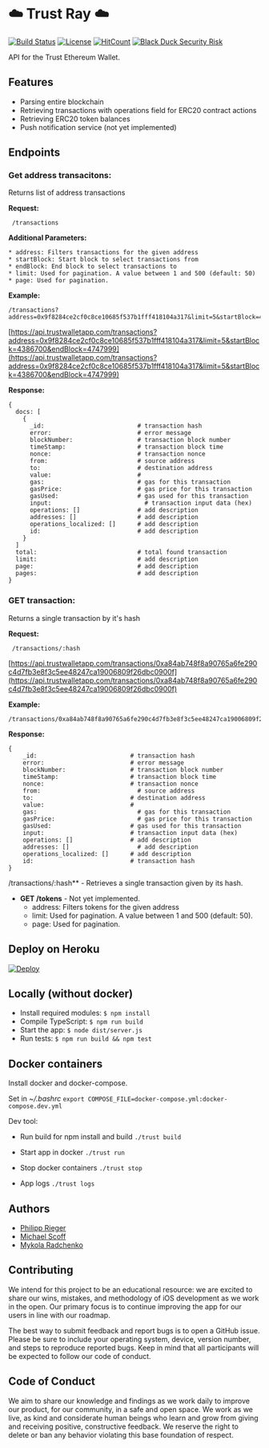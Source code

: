 # :cloud: Trust Ray :cloud:

[![Build Status](https://travis-ci.org/TrustWallet/trust-ray.svg?branch=master)](https://travis-ci.org/TrustWallet/trust-ray)
[![License](https://img.shields.io/badge/license-GPL3-green.svg?style=flat)](https://github.com/fastlane/fastlane/blob/master/LICENSE)
[![HitCount](http://hits.dwyl.io/rip32700/TrustWallet/trust-wallet-backend.svg)](http://hits.dwyl.io/rip32700/TrustWallet/trust-wallet-backend)
[![Black Duck Security Risk](https://copilot.blackducksoftware.com/github/repos/TrustWallet/trust-ray/branches/token_endpoint/badge-risk.svg)](https://copilot.blackducksoftware.com/github/repos/TrustWallet/trust-ray/branches/token_endpoint)


API for the Trust Ethereum Wallet.

## Features

* Parsing entire blockchain
* Retrieving transactions with operations field for ERC20 contract actions
* Retrieving ERC20 token balances
* Push notification service (not yet implemented)

## Endpoints

### Get address transacitons:
Returns list of address transactions

**Request:**

     /transactions

**Additional Parameters:**

    * address: Filters transactions for the given address
    * startBlock: Start block to select transactions from
    * endBlock: End block to select transactions to
    * limit: Used for pagination. A value between 1 and 500 (default: 50)    
    * page: Used for pagination.
    
**Example:**

    /transactions?address=0x9f8284ce2cf0c8ce10685f537b1fff418104a317&limit=5&startBlock=4386700&endBlock=4747999&page=2

  [https://api.trustwalletapp.com/transactions?address=0x9f8284ce2cf0c8ce10685f537b1fff418104a317&limit=5&startBlock=4386700&endBlock=4747999](https://api.trustwalletapp.com/transactions?address=0x9f8284ce2cf0c8ce10685f537b1fff418104a317&limit=5&startBlock=4386700&endBlock=4747999)

**Response:**

    {
      docs: [
        {
          _id:                          # transaction hash
          error:                        # error message
          blockNumber:                  # transaction block number
          timeStamp:                    # transaction block time
          nonce:                        # transaction nonce
          from:	                        # source address
          to:                           # destination address
          value:                        # 
          gas:	                        # gas for this transaction
          gasPrice:	                    # gas price for this transaction
          gasUsed:                      # gas used for this transaction
          input:	                      # transaction input data (hex)
          operations: []                # add description
          addresses: []	                # add description
          operations_localized: []      # add description
          id:                           # add description
        }
      ]
      total:                            # total found transaction
      limit:                            # add description
      page:                             # add description
      pages:                            # add description
    }

### GET transaction:
Returns a single transaction by it's hash

**Request:**

     /transactions/:hash

[https://api.trustwalletapp.com/transactions/0xa84ab748f8a90765a6fe290c4d7fb3e8f3c5ee48247ca19006809f26dbc0900f](https://api.trustwalletapp.com/transactions/0xa84ab748f8a90765a6fe290c4d7fb3e8f3c5ee48247ca19006809f26dbc0900f)

**Example:**

    /transactions/0xa84ab748f8a90765a6fe290c4d7fb3e8f3c5ee48247ca19006809f26dbc0900f

**Response:**

    {
        _id:                          # transaction hash
        error:                        # error message
        blockNumber:                  # transaction block number
        timeStamp:                    # transaction block time
        nonce:                        # transaction nonce
        from:	                        # source address
        to:                           # destination address
        value:                        # 
        gas:	                        # gas for this transaction
        gasPrice:	                    # gas price for this transaction
        gasUsed:                      # gas used for this transaction
        input:	                      # transaction input data (hex)
        operations: []                # add description
        addresses: []	                # add description
        operations_localized: []      # add description
        id:                           # transaction hash
    }

/transactions/:hash** - Retrieves a single transaction given by its hash.
* **GET /tokens** - Not yet implemented.
    * address: Filters tokens for the given address
    * limit: Used for pagination. A value between 1 and 500 (default: 50).
    * page: Used for pagination.
    
## Deploy on Heroku
[![Deploy](https://www.herokucdn.com/deploy/button.svg)](https://www.heroku.com/deploy/?template=https://github.com/TrustWallet/trust-wallet-backend)

## Locally (without docker)
* Install required modules:
  ```$ npm install```
* Compile TypeScript:
  ```$ npm run build```
* Start the app:
   ```$ node dist/server.js```
* Run tests:
   ```$ npm run build && npm test```

## Docker containers
Install docker and docker-compose.

Set in *~/.bashrc*
```export COMPOSE_FILE=docker-compose.yml:docker-compose.dev.yml```

Dev tool:

* Run build for npm install and build
```./trust build```

* Start app in docker
```./trust run```

* Stop docker containers
```./trust stop```

* App logs
```./trust logs```

## Authors

* [Philipp Rieger](https://github.com/rip32700)
* [Michael Scoff](https://github.com/michaelScoff)
* [Mykola Radchenko](https://github.com/kolya182)


## Contributing

We intend for this project to be an educational resource: we are excited to
share our wins, mistakes, and methodology of iOS development as we work
in the open. Our primary focus is to continue improving the app for our users in
line with our roadmap.

The best way to submit feedback and report bugs is to open a GitHub issue.
Please be sure to include your operating system, device, version number, and
steps to reproduce reported bugs. Keep in mind that all participants will be
expected to follow our code of conduct.

## Code of Conduct

We aim to share our knowledge and findings as we work daily to improve our
product, for our community, in a safe and open space. We work as we live, as
kind and considerate human beings who learn and grow from giving and receiving
positive, constructive feedback. We reserve the right to delete or ban any
behavior violating this base foundation of respect.
